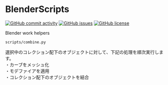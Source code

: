 # BlenderScripts

[![GitHub commit activity](https://img.shields.io/github/commit-activity/m/koiusa/BlenderScripts)](https://github.com/koiusa/BlenderScripts/graphs/commit-activity)
[![GitHub issues](https://img.shields.io/github/issues/koiusa/BlenderScripts)](https://github.com/koiusa/BlenderScripts/issues)
[![GitHub license](https://img.shields.io/github/license/koiusa/BlenderScripts)](https://github.com/koiusa/BlenderScripts/blob/main/LICENSE)

Blender work helpers

```
scripts/combine.py
```
選択中のコレクション配下のオブジェクトに対して、下記の処理を順次実行します。  
・カーブをメッシュ化  
・モデファイアを適用  
・コレクション配下のオブジェクトを結合  
